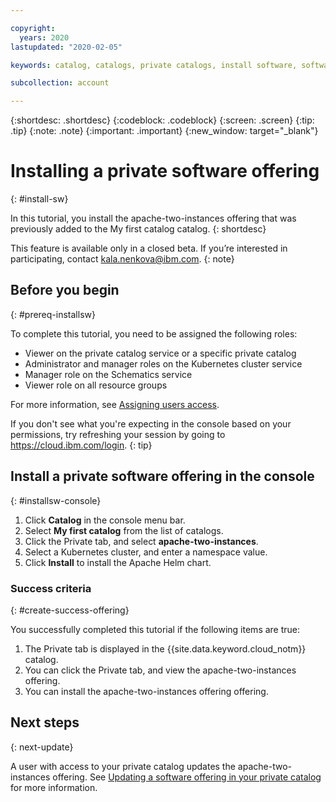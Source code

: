 ```yaml
---

copyright:
  years: 2020
lastupdated: "2020-02-05"

keywords: catalog, catalogs, private catalogs, install software, software offering 

subcollection: account

---
```


{:shortdesc: .shortdesc}
{:codeblock: .codeblock}
{:screen: .screen}
{:tip: .tip}
{:note: .note}
{:important: .important}
{:new_window: target="_blank"}

# Installing a private software offering
{: #install-sw}

In this tutorial, you install the apache-two-instances offering that was previously added to the My first catalog catalog. 
{: shortdesc} 

This feature is available only in a closed beta. If you’re interested in participating, contact kala.nenkova@ibm.com.
{: note}

## Before you begin
{: #prereq-installsw}

To complete this tutorial, you need to be assigned the following roles:

* Viewer on the private catalog service or a specific private catalog
* Administrator and manager roles on the Kubernetes cluster service
* Manager role on the Schematics service
* Viewer role on all resource groups

For more information, see [Assigning users access](/docs/account?topic=account-catalog-access).

If you don't see what you're expecting in the console based on your permissions, try refreshing your session by going to https://cloud.ibm.com/login.
{: tip}

## Install a private software offering in the console
{: #installsw-console}

1. Click **Catalog** in the console menu bar.
2. Select **My first catalog** from the list of catalogs. 
1. Click the Private tab, and select **apache-two-instances**.
1. Select a Kubernetes cluster, and enter a namespace value.
1. Click **Install** to install the Apache Helm chart.

### Success criteria
{: #create-success-offering}

You successfully completed this tutorial if the following items are true:

1. The Private tab is displayed in the {{site.data.keyword.cloud_notm}} catalog. 
1. You can click the Private tab, and view the apache-two-instances offering.
2. You can install the apache-two-instances offering offering.

## Next steps
{: next-update}

A user with access to your private catalog updates the apache-two-instances offering. See [Updating a software offering in your private catalog](/docs/account?topic=account-update-private) for more information.



